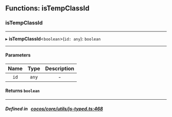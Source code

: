 ## Functions: isTempClassId

### isTempClassId


___
▸ **isTempClassId**<`boolean`\>(`id: any`): `boolean`
___


#### Parameters

| Name | Type | Description |
| :------: | :------: | :------: |
| `id` | `any` | - |


#### Returns `boolean` 
___


##### Defined in &nbsp;   [cocos/core/utils/js-typed.ts:468](https://github.com/cocos-creator/engine/blob/c7bf6b8a9/cocos/core/utils/js-typed.ts#L468)&nbsp;
